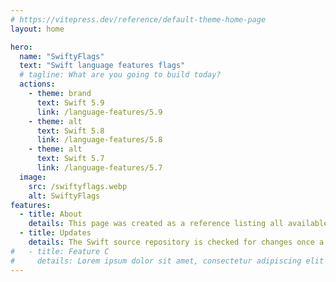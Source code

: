 ```yaml
---
# https://vitepress.dev/reference/default-theme-home-page
layout: home

hero:
  name: "SwiftyFlags"
  text: "Swift language features flags"
  # tagline: What are you going to build today?
  actions:
    - theme: brand
      text: Swift 5.9
      link: /language-features/5.9
    - theme: alt
      text: Swift 5.8
      link: /language-features/5.8
    - theme: alt
      text: Swift 5.7
      link: /language-features/5.7
  image:
    src: /swiftyflags.webp
    alt: SwiftyFlags
features:
  - title: About
    details: This page was created as a reference listing all available compiler flags for upcoming and experimental features. Stable features are also listed per toolchain version.
  - title: Updates
    details: The Swift source repository is checked for changes once a day.
#   - title: Feature C
#     details: Lorem ipsum dolor sit amet, consectetur adipiscing elit
---
```


<style>
:root {
  --vp-home-hero-name-color: transparent;
  --vp-home-hero-name-background: -webkit-linear-gradient(120deg, #bd34fe 30%, #41d1ff);

  --vp-home-hero-image-background-image: linear-gradient(-45deg, #bd34fe 50%, #47caff 50%);
  --vp-home-hero-image-filter: blur(44px);
}

@media (min-width: 640px) {
  :root {
    --vp-home-hero-image-filter: blur(56px);
  }
}

@media (min-width: 960px) {
  :root {
    --vp-home-hero-image-filter: blur(68px);
  }
}
</style>

<aside data-fbb-feedback="94aba706-e846-4be0-87fe-c1367d069155"
data-fbb-widget:title="Get in touch"
data-fbb-widget:text-placeholder="Message"
/>
